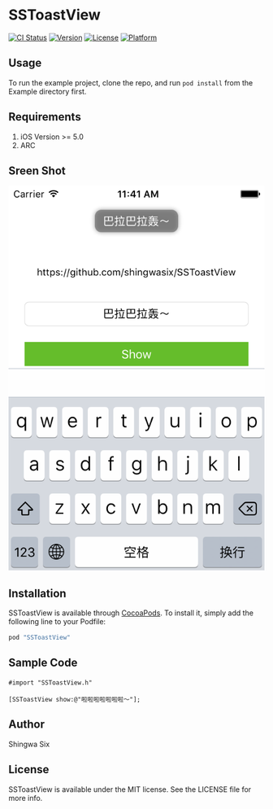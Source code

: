 # SSToastView

[![CI Status](http://img.shields.io/travis/shingwasix/SSToastView.svg?style=flat)](https://travis-ci.org/shingwasix/SSToastView)
[![Version](https://img.shields.io/cocoapods/v/SSToastView.svg?style=flat)](http://cocoapods.org/pods/SSToastView)
[![License](https://img.shields.io/cocoapods/l/SSToastView.svg?style=flat)](http://cocoapods.org/pods/SSToastView)
[![Platform](https://img.shields.io/cocoapods/p/SSToastView.svg?style=flat)](http://cocoapods.org/pods/SSToastView)

## Usage

To run the example project, clone the repo, and run `pod install` from the Example directory first.

## Requirements

1. iOS Version >= 5.0
2. ARC

## Sreen Shot

![screen_shot](https://github.com/shingwasix/SSToastView/raw/1.0/screen_shot.png)

## Installation

SSToastView is available through [CocoaPods](http://cocoapods.org). To install
it, simply add the following line to your Podfile:

```ruby
pod "SSToastView"
```

## Sample Code

```objc
#import "SSToastView.h"

[SSToastView show:@"啦啦啦啦啦啦啦～"];

```

## Author

Shingwa Six

## License

SSToastView is available under the MIT license. See the LICENSE file for more info.